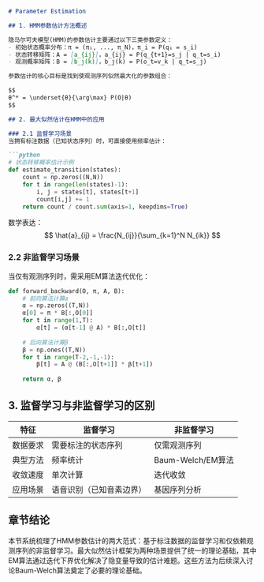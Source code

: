 ```markdown
# Parameter Estimation

## 1. HMM参数估计方法概述

隐马尔可夫模型(HMM)的参数估计主要通过以下三类参数定义：
- 初始状态概率分布：π = (π₁, ..., π_N)，π_i = P(q₁ = s_i)
- 状态转移矩阵：A = [a_{ij}]，a_{ij} = P(q_{t+1}=s_j | q_t=s_i)
- 观测概率矩阵：B = [b_j(k)]，b_j(k) = P(o_t=v_k | q_t=s_j)

参数估计的核心目标是找到使观测序列似然最大化的参数组合：

$$
θ^* = \underset{θ}{\arg\max} P(O|θ)
$$

## 2. 最大似然估计在HMM中的应用

### 2.1 监督学习场景
当拥有标注数据（已知状态序列）时，可直接使用频率估计：

```python
# 状态转移概率估计示例
def estimate_transition(states):
    count = np.zeros((N,N))
    for t in range(len(states)-1):
        i, j = states[t], states[t+1]
        count[i,j] += 1
    return count / count.sum(axis=1, keepdims=True)
```

数学表达：
$$
\hat{a}_{ij} = \frac{N_{ij}}{\sum_{k=1}^N N_{ik}}
$$

### 2.2 非监督学习场景
当仅有观测序列时，需采用EM算法迭代优化：

```python
def forward_backward(O, π, A, B):
    # 前向算法计算α
    α = np.zeros((T,N))
    α[0] = π * B[:,O[0]]
    for t in range(1,T):
        α[t] = (α[t-1] @ A) * B[:,O[t]]
    
    # 后向算法计算β
    β = np.ones((T,N))
    for t in range(T-2,-1,-1):
        β[t] = A @ (B[:,O[t+1]] * β[t+1])
    
    return α, β
```

## 3. 监督学习与非监督学习的区别

| 特征        | 监督学习                  | 非监督学习                |
|-------------|--------------------------|--------------------------|
| 数据要求    | 需要标注的状态序列        | 仅需观测序列             |
| 典型方法    | 频率统计                  | Baum-Welch/EM算法        |
| 收敛速度    | 单次计算                  | 迭代收敛                 |
| 应用场景    | 语音识别（已知音素边界）  | 基因序列分析             |

## 章节结论

本节系统梳理了HMM参数估计的两大范式：基于标注数据的监督学习和仅依赖观测序列的非监督学习。最大似然估计框架为两种场景提供了统一的理论基础，其中EM算法通过迭代下界优化解决了隐变量导致的估计难题。这些方法为后续深入讨论Baum-Welch算法奠定了必要的理论基础。
```